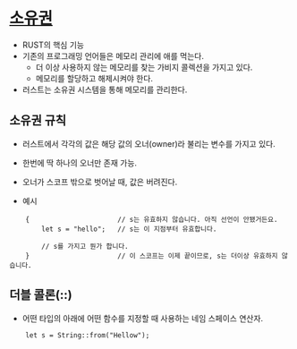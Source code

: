 # [소유권](https://rinthel.github.io/rust-lang-book-ko/ch04-01-what-is-ownership.html)
- RUST의 핵심 기능
- 기존의 프로그래밍 언어들은 메모리 관리에 애를 먹는다.
    - 더 이상 사용하지 않는 메모리를 찾는 가비지 콜렉션을 가지고 있다.
    - 메모리를 할당하고 해제시켜야 한다.
- 러스트는 소유권 시스템을 통해 메모리를 관리한다.

## 소유권 규칙
- 러스트에서 각각의 값은 해당 값의 오너(owner)라 불리는 변수를 가지고 있다.
- 한번에 딱 하나의 오너만 존재 가능.
- 오너가 스코프 밖으로 벗어날 때, 값은 버려진다.

- 예시

```
    {                      // s는 유효하지 않습니다. 아직 선언이 안됐거든요.
        let s = "hello";   // s는 이 지점부터 유효합니다.

        // s를 가지고 뭔가 합니다.
    }                      // 이 스코프는 이제 끝이므로, s는 더이상 유효하지 않습니다.
```

## 더블 콜론(::)
- 어떤 타입의 아래에 어떤 함수를 지정할 때 사용하는 네임 스페이스 연산자.
```
    let s = String::from("Hellow");
```